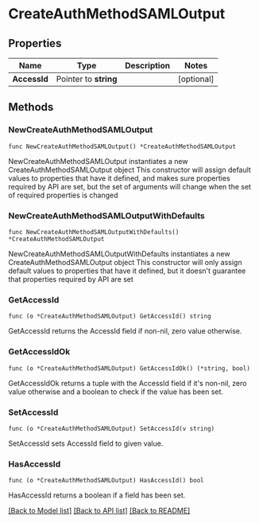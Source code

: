 # CreateAuthMethodSAMLOutput

## Properties

Name | Type | Description | Notes
------------ | ------------- | ------------- | -------------
**AccessId** | Pointer to **string** |  | [optional] 

## Methods

### NewCreateAuthMethodSAMLOutput

`func NewCreateAuthMethodSAMLOutput() *CreateAuthMethodSAMLOutput`

NewCreateAuthMethodSAMLOutput instantiates a new CreateAuthMethodSAMLOutput object
This constructor will assign default values to properties that have it defined,
and makes sure properties required by API are set, but the set of arguments
will change when the set of required properties is changed

### NewCreateAuthMethodSAMLOutputWithDefaults

`func NewCreateAuthMethodSAMLOutputWithDefaults() *CreateAuthMethodSAMLOutput`

NewCreateAuthMethodSAMLOutputWithDefaults instantiates a new CreateAuthMethodSAMLOutput object
This constructor will only assign default values to properties that have it defined,
but it doesn't guarantee that properties required by API are set

### GetAccessId

`func (o *CreateAuthMethodSAMLOutput) GetAccessId() string`

GetAccessId returns the AccessId field if non-nil, zero value otherwise.

### GetAccessIdOk

`func (o *CreateAuthMethodSAMLOutput) GetAccessIdOk() (*string, bool)`

GetAccessIdOk returns a tuple with the AccessId field if it's non-nil, zero value otherwise
and a boolean to check if the value has been set.

### SetAccessId

`func (o *CreateAuthMethodSAMLOutput) SetAccessId(v string)`

SetAccessId sets AccessId field to given value.

### HasAccessId

`func (o *CreateAuthMethodSAMLOutput) HasAccessId() bool`

HasAccessId returns a boolean if a field has been set.


[[Back to Model list]](../README.md#documentation-for-models) [[Back to API list]](../README.md#documentation-for-api-endpoints) [[Back to README]](../README.md)


